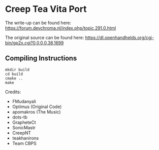 # Creep Tea Vita Port
The write-up can be found here: https://forum.devchroma.nl/index.php/topic,291.0.html

The original source can be found here: https://dl.openhandhelds.org/cgi-bin/gp2x.cgi?0,0,0,0,38,1699

## Compiling Instructions
```
mkdir build
cd build
cmake ..
make
```

Credits:
- FMudanyali
- Optimus (Original Code)
- apomakros (The Music)
- dots-tb
- GrapheteCt
- SonicMastr
- CreepNT
- teakhanirons
- Team CBPS
